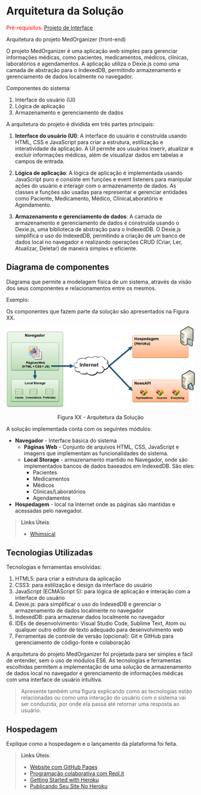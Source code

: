 # Arquitetura da Solução

<span style="color:red">Pré-requisitos: <a href="3-Projeto de Interface.md"> Projeto de Interface</a></span>

Arquitetura do projeto MedOrganizer (front-end)

O projeto MedOrganizer é uma aplicação web simples para gerenciar informações médicas, como pacientes, medicamentos, médicos, clínicas, laboratórios e agendamentos. A aplicação utiliza o Dexie.js como uma camada de abstração para o IndexedDB, permitindo armazenamento e gerenciamento de dados localmente no navegador.

Componentes do sistema:

1. Interface do usuário (UI)
2. Lógica de aplicação
3. Armazenamento e gerenciamento de dados

A arquitetura do projeto é dividida em três partes principais:

1. **Interface do usuário (UI)**: A interface do usuário é construída usando HTML, CSS e JavaScript para criar a estrutura, estilização e interatividade da aplicação. A UI permite aos usuários inserir, atualizar e excluir informações médicas, além de visualizar dados em tabelas e campos de entrada.

2. **Lógica de aplicação**: A lógica de aplicação é implementada usando JavaScript puro e consiste em funções e event listeners para manipular ações do usuário e interagir com o armazenamento de dados. As classes e funções são usadas para representar e gerenciar entidades como Paciente, Medicamento, Médico, ClínicaLaboratório e Agendamento.

3. **Armazenamento e gerenciamento de dados**: A camada de armazenamento e gerenciamento de dados é construída usando o Dexie.js, uma biblioteca de abstração para o IndexedDB. O Dexie.js simplifica o uso do IndexedDB, permitindo a criação de um banco de dados local no navegador e realizando operações CRUD (Criar, Ler, Atualizar, Deletar) de maneira simples e eficiente.

## Diagrama de componentes

Diagrama que permite a modelagem física de um sistema, através da visão dos seus componentes e relacionamentos entre os mesmos.

Exemplo: 

Os componentes que fazem parte da solução são apresentados na Figura XX.

![Diagrama de Componentes](img/componentes.png)
<center>Figura XX - Arquitetura da Solução</center>

A solução implementada conta com os seguintes módulos:
- **Navegador** - Interface básica do sistema  
  - **Páginas Web** - Conjunto de arquivos HTML, CSS, JavaScript e imagens que implementam as funcionalidades do sistema.
   - **Local Storage** - armazenamento mantido no Navegador, onde são implementados bancos de dados baseados em IndexedDB. São eles: 
     - Pacientes 
     - Medicamentos
     - Médicos
     - Clínicas/Laboratórios
     - Agendamentos
 - **Hospedagem** - local na Internet onde as páginas são mantidas e acessadas pelo navegador. 

> **Links Úteis**:
>
> - [Whimsical](https://whimsical.com/)






## Tecnologias Utilizadas

Tecnologias e ferramentas envolvidas:

1. HTML5: para criar a estrutura da aplicação
2. CSS3: para estilização e design da interface do usuário
3. JavaScript (ECMAScript 5): para lógica de aplicação e interação com a interface do usuário
4. Dexie.js: para simplificar o uso do IndexedDB e gerenciar o armazenamento de dados localmente no navegador
5. IndexedDB: para armazenar dados localmente no navegador
6. IDEs de desenvolvimento: Visual Studio Code, Sublime Text, Atom ou qualquer outro editor de texto adequado para desenvolvimento web
7. Ferramentas de controle de versão (opcional): Git e GitHub para gerenciamento de código-fonte e colaboração

A arquitetura do projeto MedOrganizer foi projetada para ser simples e fácil de entender, sem o uso de módulos ES6. As tecnologias e ferramentas escolhidas permitem a implementação de uma solução de armazenamento de dados local no navegador e gerenciamento de informações médicas com uma interface de usuário intuitiva.

> Apresente também uma figura explicando como as tecnologias estão relacionadas ou como uma interação do usuário com o sistema vai ser conduzida, por onde ela passa até retornar uma resposta ao usuário.


## Hospedagem

Explique como a hospedagem e o lançamento da plataforma foi feita.

> **Links Úteis**:
>
> - [Website com GitHub Pages](https://pages.github.com/)
> - [Programação colaborativa com Repl.it](https://repl.it/)
> - [Getting Started with Heroku](https://devcenter.heroku.com/start)
> - [Publicando Seu Site No Heroku](http://pythonclub.com.br/publicando-seu-hello-world-no-heroku.html)